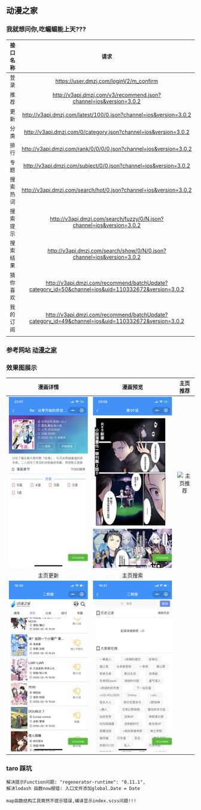 ## 动漫之家

### 我就想问你,吃蝙蝠能上天???



| 接口名称 |                             请求                             |
| :------: | :----------------------------------------------------------: |
|   登录   |           https://user.dmzj.com/loginV2/m_confirm            |
|   推荐   | http://v3api.dmzj.com/v3/recommend.json?channel=ios&version=3.0.2 |
|   更新   | http://v3api.dmzj.com/latest/100/0.json?channel=ios&version=3.0.2 |
|   分类   | http://v3api.dmzj.com/0/category.json?channel=ios&version=3.0.2 |
|   排行   | http://v3api.dmzj.com/rank/0/0/0/0.json?channel=ios&version=3.0.2 |
|   专题   | http://v3api.dmzj.com/subject/0/0.json?channel=ios&version=3.0.2 |
| 搜索热词 | http://v3api.dmzj.com/search/hot/0.json?channel=ios&version=3.0.2 |
| 搜索提示 | http://v3api.dmzj.com/search/fuzzy/0/N.json?channel=ios&version=3.0.2 |
| 搜索结果 | http://v3api.dmzj.com/search/show/0/N/0.json?channel=ios&version=3.0.2 |
| 猜你喜欢 | http://v3api.dmzj.com/recommend/batchUpdate?category_id=50&channel=ios&uid=110332672&version=3.0.2 |
| 我的订阅 | http://v3api.dmzj.com/recommend/batchUpdate?category_id=49&channel=ios&uid=110332672&version=3.0.2 |
|          |                                                              |



### 参考网站 [动漫之家](http://m.dmzj.com)	



### 效果图展示





|          漫画详情          |        漫画预览         |          主页推荐          |
| :------------------------: | :---------------------: | :------------------------: |
| ![漫画详情](./image/1.jpg) | ![预览](./image/2.jpg)  | ![主页推荐](./image/3.png) |
|          主页更新          |        主页搜索         |                            |
| ![主页更新](./image/4.png) | ![搜索](./image/10.png) |                            |











### taro 踩坑

```text
解决提示Function问题: "regenerator-runtime": "0.11.1",
解决lodash 函数now报错: 入口文件添加global.Date = Date

map函数结构工具竟然不提示错误,编译显示index.scss问题!!!

 
```
